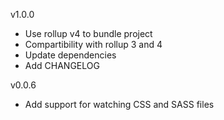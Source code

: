 v1.0.0
  - Use rollup v4 to bundle project
  - Compartibility with rollup 3 and 4
  - Update dependencies
  - Add CHANGELOG

v0.0.6
  - Add support for watching CSS and SASS files
